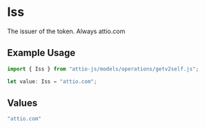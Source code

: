 # Iss

The issuer of the token. Always attio.com

## Example Usage

```typescript
import { Iss } from "attio-js/models/operations/getv2self.js";

let value: Iss = "attio.com";
```

## Values

```typescript
"attio.com"
```